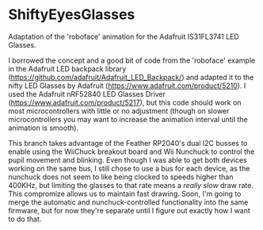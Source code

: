 # ShiftyEyesGlasses
Adaptation of the 'roboface' animation for the Adafruit IS31FL3741 LED Glasses. 

I borrowed the concept and a good bit of code from the 'roboface' example in the Adafruit LED backpack library (https://github.com/adafruit/Adafruit_LED_Backpack/) and adapted it to the nifty LED Glasses by Adafruit (https://www.adafruit.com/product/5210). I used the Adafruit nRF52840 LED Glasses Driver (https://www.adafruit.com/product/5217), but this code should work on most microcontrollers with little or no adjustment (though on  slower microcontrollers you may want to increase the animation interval until the animation is smooth).

This branch takes advantage of the Feather RP2040's dual I2C busses to enable using the WiiChuck breakout board and Wii Nunchuck to control the pupil movement and blinking. Even though I was able to get both devices working on the same bus, I still chose to use a bus for each device, as the nunchuck does not seem to like being clocked to speeds higher than 400KHz, but limiting the glasses to that rate means a *really slow* draw rate. This compromize allows us to maintain fast drawing. Soon, I'm going to merge the automatic and nunchuck-controlled functionality into the same firmware, but for now they're separate until I figure out exactly how I want to do that. 

